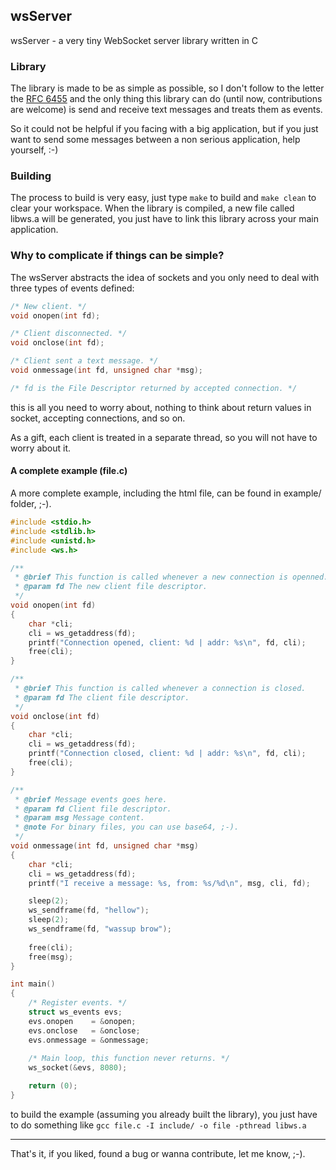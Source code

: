 ## wsServer
wsServer - a very tiny WebSocket server library written in C

### Library
The library is made to be as simple as possible, so I don't follow to the letter the [RFC 6455](https://tools.ietf.org/html/rfc6455) and the
only thing this library can do (until now, contributions are welcome) is send and receive text messages and treats them as events.

So it could not be helpful if you facing with a big application, but if you just want to send some messages between a non
serious application, help yourself, :-)

### Building
The process to build is very easy, just type ``make`` to build and ``make clean`` to clear your workspace. When the library
is compiled, a new file called libws.a will be generated, you just have to link this library across your main application.

### Why to complicate if things can be simple?
The wsServer abstracts the idea of sockets and you only need to deal with three types of events defined:

```c
/* New client. */
void onopen(int fd);

/* Client disconnected. */
void onclose(int fd);

/* Client sent a text message. */
void onmessage(int fd, unsigned char *msg);

/* fd is the File Descriptor returned by accepted connection. */
```
this is all you need to worry about, nothing to think about return values in socket, accepting connections, and so on.

As a gift, each client is treated in a separate thread, so you will not have to worry about it.
#### A complete example (file.c)
A more complete example, including the html file, can be found in example/ folder, ;-).
```c
#include <stdio.h>
#include <stdlib.h>
#include <unistd.h>
#include <ws.h>

/**
 * @brief This function is called whenever a new connection is openned.
 * @param fd The new client file descriptor.
 */
void onopen(int fd)
{
	char *cli;
	cli = ws_getaddress(fd);
	printf("Connection opened, client: %d | addr: %s\n", fd, cli);
	free(cli);
}

/**
 * @brief This function is called whenever a connection is closed.
 * @param fd The client file descriptor.
 */
void onclose(int fd)
{
	char *cli;
	cli = ws_getaddress(fd);
	printf("Connection closed, client: %d | addr: %s\n", fd, cli);
	free(cli);
}

/**
 * @brief Message events goes here.
 * @param fd Client file descriptor.
 * @param msg Message content.
 * @note For binary files, you can use base64, ;-).
 */
void onmessage(int fd, unsigned char *msg)
{
	char *cli;
	cli = ws_getaddress(fd);
	printf("I receive a message: %s, from: %s/%d\n", msg, cli, fd);

	sleep(2);
	ws_sendframe(fd, "hellow");
	sleep(2);
	ws_sendframe(fd, "wassup brow");
	
	free(cli);
	free(msg);
}

int main()
{
	/* Register events. */
	struct ws_events evs;
	evs.onopen    = &onopen;
	evs.onclose   = &onclose;
	evs.onmessage = &onmessage;
	
	/* Main loop, this function never returns. */
	ws_socket(&evs, 8080);

	return (0);
}
 ```
to build the example (assuming you already built the library), you just have to do 
something like `gcc file.c -I include/ -o file -pthread libws.a`
 
----------------------------
 
That's it, if you liked, found a bug or wanna contribute, let me know, ;-).
 
